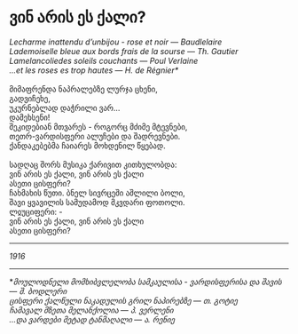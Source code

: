 # ვინ არის ეს ქალი?

_Lecharme inattendu d’unbijou - rose et noir_  — _Baudlelaire_\
_Lademoiselle bleue aux bords frais de la sourse_ — _Th. Gautier_\
_Lamelancoliedes soleils couchants_ — _Poul Verlaine_\
_...et les roses es trop hautes_ — _H. de Régnier\*_\
\
მიმაფრენდა ნაპრალებზე ლურჯა ცხენი,\
გადვიჩეხე,\
უკურნებლად დაჭრილი ვარ...\
დამეხსენი!\
შეკიდებიან მთვარეს - როგორც მძიმე მტევნები,\
თეთრ-ვარდისფერი ალუჩები და შადრევნები.\
ქანდაკებებმა ჩაიარეს მოხდენილ წყებად.\
\
სადღაც შორს მუსიკა ქარივით კითხულობდა:\
ვინ არის ეს ქალი, ვინ არის ეს ქალი\
ასეთი ცისფერი?\
ჩახმახის წუთი. ბნელ სივრცეში აშლილი ბოლი,\
შავი ყვავილის სამუდამოდ მკვდარი ფოთოლი.\
ლჲუციფერი: -\
ვინ არის ეს ქალი, ვინ არის ეს ქალი\
ასეთი ცისფერი?

***

_1916_

***

\*_მოულოდნელი მომხიბვლელობა სამკაულისა - ვარდისფერისა და შავის_ — _შ. ბოდლერი_\
_ცისფერი ქალწული ნაკადულის გრილ ნაპირებზე_ — _თ. გოტიე_\
_ჩამავალ მზეთა მელანქოლია_ — _პ. ვერლენი_\
_...და ვარდები მეტად ტანმაღალი_ — _ა. რენიე_
